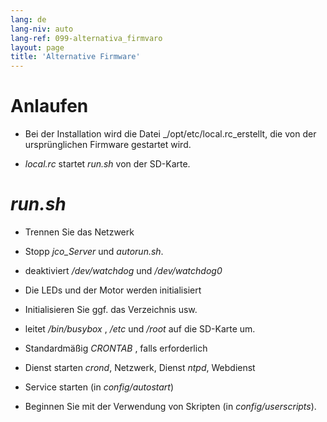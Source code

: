```yaml
---
lang: de
lang-niv: auto
lang-ref: 099-alternativa_firmvaro
layout: page
title: 'Alternative Firmware'
---
```


# Anlaufen

* Bei der Installation wird die Datei _/opt/etc/local.rc_erstellt, die von der ursprünglichen Firmware gestartet wird.


* _local.rc_ startet _run.sh_ von der SD-Karte.



# _run.sh_

  * Trennen Sie das Netzwerk


  * Stopp _jco_Server_ und _autorun.sh_.


  * deaktiviert _/dev/watchdog_ und _/dev/watchdog0_


  * Die LEDs und der Motor werden initialisiert


  * Initialisieren Sie ggf. das Verzeichnis usw.


  * leitet _/bin/busybox_ , _/etc_ und _/root_ auf die SD-Karte um.


  * Standardmäßig _CRONTAB_ , falls erforderlich


  * Dienst starten _crond_, Netzwerk, Dienst _ntpd_, Webdienst


  * Service starten (in _config/autostart_)


  * Beginnen Sie mit der Verwendung von Skripten (in _config/userscripts_).


